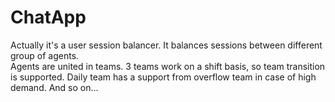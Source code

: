 # ChatApp

Actually it's a user session balancer. It balances sessions between different group of agents.  
Agents are united in teams. 3 teams work on a shift basis, so team transition is supported.
Daily team has a support from overflow team in case of high demand.
And so on...
